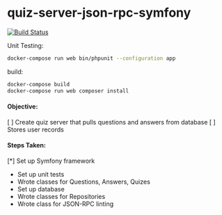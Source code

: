 # quiz-server-json-rpc-symfony

[![Build Status](https://travis-ci.org/JasonAForral/quiz-server-json-rpc-symfony.svg?branch=master)](https://travis-ci.org/JasonAForral/quiz-server-json-rpc-symfony)

Unit Testing:

```bash
docker-compose run web bin/phpunit --configuration app
```

build:

```bash
docker-compose build
docker-compose run web composer install
```

#### Objective:

[ ] Create quiz server that pulls questions and answers from database
[ ] Stores user records

#### Steps Taken:

[*] Set up Symfony framework
* Set up unit tests
* Wrote classes for Questions, Answers, Quizes
* Set up database
* Wrote classes for Repositories
* Wrote class for JSON-RPC linting